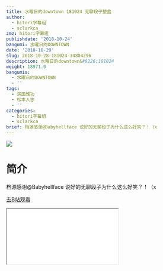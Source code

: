 ```yaml
---
title: 水曜日的downtown 181024 无聊段子整蛊
author:
  - hitori字幕组
  - sclarkca_
zmz: hitori字幕组
publishdate: '2018-10-24'
bangumi: 水曜日的DOWNTOWN
date: '2018-10-29'
slug: 2018-10-28-181024-34804296
description: 水曜日的downtown&#8226;181024
weight: 18971.0
bangumis:
  - 水曜日的DOWNTOWN
  - ''
tags:
  - 滨田雅功
  - 松本人志
  - ''
categories:
  - hitori字幕组
  - sclarkca_
brief: 档源感谢@Babyhellface 说好的无聊段子为什么这么好笑？！（x
---
```

![](https://i.imgur.com/mR2IwGW.jpg)
# 简介  
档源感谢@Babyhellface
说好的无聊段子为什么这么好笑？！（x  

[去B站观看](https://www.bilibili.com/video/av34804296/)
<div class ="resp-container"><iframe class="testiframe" src="//player.bilibili.com/player.html?aid=34804296"", scrolling="no", allowfullscreen="true" > </iframe></div> 
